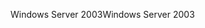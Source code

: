 <span data-ttu-id="b7592-101">Windows Server 2003</span><span class="sxs-lookup"><span data-stu-id="b7592-101">Windows Server 2003</span></span>